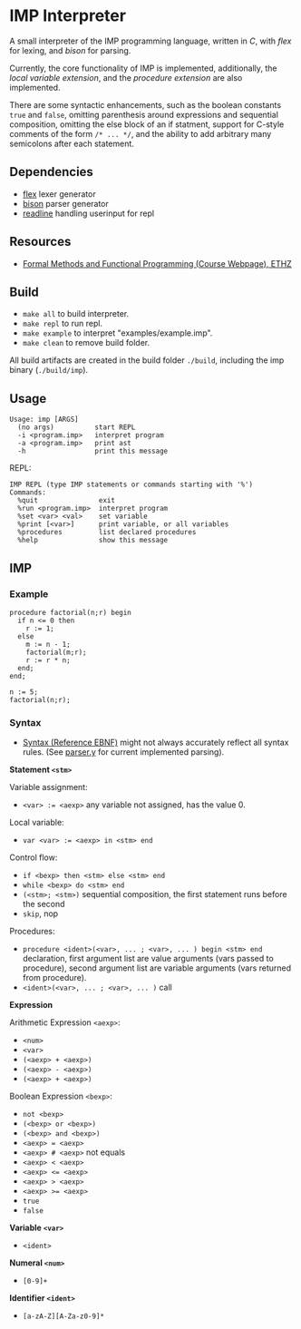 # IMP Interpreter

A small interpreter of the IMP programming language, written in *C*, with *flex* for lexing, and *bison* for parsing.

Currently, the core functionality of IMP is implemented, additionally, the *local variable extension*, and the *procedure extension* are also implemented. 

There are some syntactic enhancements, such as the boolean constants `true` and `false`, omitting parenthesis around expressions and sequential composition, omitting the else block of an if statment, support for C-style comments of the form `/* ... */`, and the ability to add arbitrary many semicolons after each statement.


## Dependencies

- [flex](https://github.com/westes/flex) lexer generator
- [bison](https://www.gnu.org/software/bison) parser generator
- [readline](https://tiswww.case.edu/php/chet/readline/rltop.html) handling userinput for repl


## Resources

- [Formal Methods and Functional Programming (Course Webpage), ETHZ](https://infsec.ethz.ch/education/ss2025/fmfp.html)


## Build

- `make all` to build interpreter.
- `make repl` to run repl.
- `make example` to interpret "examples/example.imp".
- `make clean` to remove build folder.

All build artifacts are created in the build folder `./build`, including the imp binary (`./build/imp`).


## Usage

```
Usage: imp [ARGS]
  (no args)          start REPL
  -i <program.imp>   interpret program
  -a <program.imp>   print ast
  -h                 print this message
```

REPL:

```
IMP REPL (type IMP statements or commands starting with '%')
Commands:
  %quit               exit
  %run <program.imp>  interpret program
  %set <var> <val>    set variable
  %print [<var>]      print variable, or all variables
  %procedures         list declared procedures
  %help               show this message
```

## IMP

### Example

```
procedure factorial(n;r) begin
  if n <= 0 then
    r := 1;
  else
    m := n - 1;
    factorial(m;r);
    r := r * n;
  end;
end;

n := 5;
factorial(n;r);
```

### Syntax

 - [Syntax (Reference EBNF)](/res/syntax.ebnf) might not always accurately reflect all syntax rules. (See [parser.y](src/parser.y) for current implemented parsing).


**Statement `<stm>`**

Variable assignment:

- `<var> := <aexp>` any variable not assigned, has the value 0.

Local variable:

- `var <var> := <aexp> in <stm> end`

Control flow:

- `if <bexp> then <stm> else <stm> end`
- `while <bexp> do <stm> end`
- `(<stm>; <stm>)` sequential composition, the first statement runs before the second
- `skip`, nop

Procedures:

- `procedure <ident>(<var>, ... ; <var>, ... ) begin <stm> end` declaration, first argument list are value arguments (vars passed to procedure), second argument list are variable arguments (vars returned from procedure).
- `<ident>(<var>, ... ; <var>, ... )` call


**Expression**

Arithmetic Expression `<aexp>`:

- `<num>`
- `<var>`
- `(<aexp> + <aexp>)`
- `(<aexp> - <aexp>)`
- `(<aexp> + <aexp>)`

Boolean Expression `<bexp>`:

- `not <bexp>`
- `(<bexp> or <bexp>)`
- `(<bexp> and <bexp>)`
- `<aexp> = <aexp>`
- `<aexp> # <aexp>` not equals
- `<aexp> < <aexp>`
- `<aexp> <= <aexp>`
- `<aexp> > <aexp>`
- `<aexp> >= <aexp>`
- `true`
- `false`


**Variable `<var>`**

- `<ident>`


**Numeral `<num>`**

- `[0-9]+`

**Identifier `<ident>`**

- `[a-zA-Z][A-Za-z0-9]*`